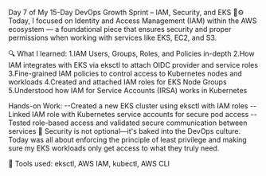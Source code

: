 Day 7 of My 15-Day DevOps Growth Sprint – IAM, Security, and EKS 🔐⚙️
Today, I focused on Identity and Access Management (IAM) within the AWS ecosystem — a foundational piece that ensures security and proper 
permissions when working with services like EKS, EC2, and S3.

🔍 What I learned:
1.IAM Users, Groups, Roles, and Policies in-depth
2.How IAM integrates with EKS via eksctl to attach OIDC provider and service roles
3.Fine-grained IAM policies to control access to Kubernetes nodes and workloads
4.Created and attached IAM roles for EKS Node Groups
5.Understood how IAM for Service Accounts (IRSA) works in Kubernetes

Hands-on Work:
--Created a new EKS cluster using eksctl with IAM roles
--Linked IAM role with Kubernetes service accounts for secure pod access
--Tested role-based access and validated secure communication between services
🔐 Security is not optional—it's baked into the DevOps culture. Today was all about enforcing the principle of least privilege and making sure my EKS workloads only get access to what they truly need.

🔗 Tools used: eksctl, AWS IAM, kubectl, AWS CLI
